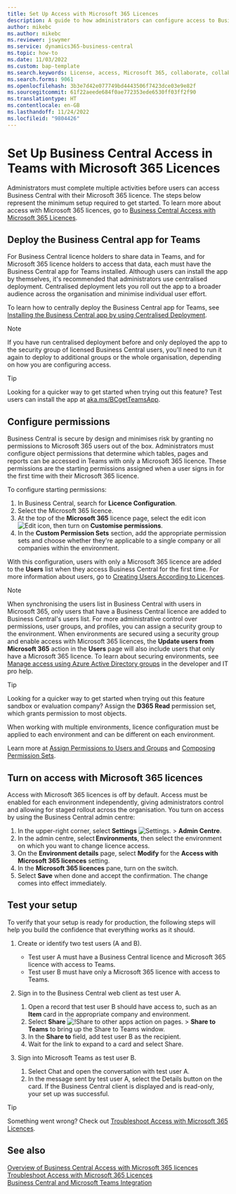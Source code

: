 ```yaml
---
title: Set Up Access with Microsoft 365 Licences
description: A guide to how administrators can configure access to Business Central with Microsoft 365 licences.
author: mikebc
ms.author: mikebc
ms.reviewer: jswymer
ms.service: dynamics365-business-central
ms.topic: how-to
ms.date: 11/03/2022
ms.custom: bap-template
ms.search.keywords: License, access, Microsoft 365, collaborate, collaboration, Teams, Microsoft Teams
ms.search.forms: 9061
ms.openlocfilehash: 3b3e7d42e077749bd4443506f7423dce03e9e82f
ms.sourcegitcommit: 61f22aeede684f0ae772353ede6530ff03ff2f90
ms.translationtype: HT
ms.contentlocale: en-GB
ms.lasthandoff: 11/24/2022
ms.locfileid: "9804426"
---
```

# <a name="set-up-business-central-access-in-teams-with-microsoft-365-licenses"></a>Set Up Business Central Access in Teams with Microsoft 365 Licences

Administrators must complete multiple activities before users can access Business Central with their Microsoft 365 licence. The steps below represent the minimum setup required to get started. To learn more about access with Microsoft 365 licences, go to [Business Central Access with Microsoft 365 Licences](admin-access-with-m365-license.md).

## <a name="deploy-the-business-central-app-for-teams"></a>Deploy the Business Central app for Teams

For Business Central licence holders to share data in Teams, and for Microsoft 365 licence holders to access that data, each must have the Business Central app for Teams installed. Although users can install the app by themselves, it's recommended that administrators use centralised deployment. Centralised deployment lets you roll out the app to a broader audience across the organisation and minimise individual user effort. 

To learn how to centrally deploy the Business Central app for Teams, see [Installing the Business Central app by using Centralised Deployment](admin-teams-integration.md#installing-the-business-central-app-by-using-centralized-deployment).

> [!NOTE]
> If you have run centralised deployment before and only deployed the app to the security group of licensed Business Central users, you'll need to run it again to deploy to additional groups or the whole organisation, depending on how you are configuring access.

> [!TIP]
> Looking for a quicker way to get started when trying out this feature? Test users can install the app at [aka.ms/BCgetTeamsApp](https://aka.ms/BCgetTeamsApp).

## <a name="configure-permissions"></a>Configure permissions

Business Central is secure by design and minimises risk by granting no permissions to Microsoft 365 users out of the box. Administrators must configure object permissions that determine which tables, pages and reports can be accessed in Teams with only a Microsoft 365 licence. These permissions are the starting permissions assigned when a user signs in for the first time with their Microsoft 365 licence. 

To configure starting permissions:

1. In Business Central, search for **Licence Configuration**.
2. Select the Microsoft 365 licence.
3. At the top of the **Microsoft 365** licence page, select the edit icon ![Edit icon](media/edit-pencil.png), then turn on **Customise permissions**. 
4. In the **Custom Permission Sets** section, add the appropriate permission sets and choose whether they're applicable to a single company or all companies within the environment.

With this configuration, users with only a Microsoft 365 licence are added to the **Users** list when they access Business Central for the first time. For more information about users, go to [Creating Users According to Licences](ui-how-users-permissions.md).

> [!NOTE]
> When synchronising the users list in Business Central with users in Microsoft 365, only users that have a Business Central licence are added to Business Central's users list. For more administrative control over permissions, user groups, and profiles, you can assign a security group to the environment. When environments are secured using a security group and enable access with Microsoft 365 licences, the **Update users from Microsoft 365** action in the **Users** page will also include users that only have a Microsoft 365 licence. To learn about securing environments, see [Manage access using Azure Active Directory groups](/dynamics365/business-central/dev-itpro/administration/tenant-admin-center-manage-access#manage-access-using-azure-active-directory-groups) in the developer and IT pro help.

> [!TIP]
> Looking for a quicker way to get started when trying out this feature sandbox or evaluation company? Assign the **D365 Read** permission set, which grants permission to most objects.  

When working with multiple environments, licence configuration must be applied to each environment and can be different on each environment. 

Learn more at [Assign Permissions to Users and Groups](ui-define-granular-permissions.md) and [Composing Permission Sets](/dynamics365/business-central/dev-itpro/developer/devenv-permissionset-composing).

## <a name="turn-on-access-with-microsoft-365-licenses"></a>Turn on access with Microsoft 365 licences

Access with Microsoft 365 licences is off by default. Access must be enabled for each environment independently, giving administrators control and allowing for staged rollout across the organisation. You turn on access by using the Business Central admin centre: 

1. In the upper-right corner, select **Settings** ![Settings.](media/ui-experience/settings_icon_small.png "Settings icon for role centre") > **Admin Centre**.  
2. In the admin centre, select **Environments**, then select the environment on which you want to change licence access. 
3. On the **Environment details** page, select **Modify** for the **Access with Microsoft 365 licences** setting.
4. In the **Microsoft 365 licences** pane, turn on the switch. 
5. Select **Save** when done and accept the confirmation. The change comes into effect immediately.

## <a name="test-your-setup"></a>Test your setup

To verify that your setup is ready for production, the following steps will help you build the confidence that everything works as it should. 

1. Create or identify two test users (A and B).

   - Test user A must have a Business Central licence and Microsoft 365 licence with access to Teams.
   - Test user B must have only a Microsoft 365 licence with access to Teams.

2. Sign in to the Business Central web client as test user A.

   1. Open a record that test user B should have access to, such as an **Item** card in the appropriate company and environment.
   2. Select **Share** ![!Share to other apps action on pages.](media/share-icon.png) > **Share to Teams** to bring up the Share to Teams window.
   3. In the **Share to** field, add test user B as the recipient. 
   4. Wait for the link to expand to a card and select Share. 

3. Sign into Microsoft Teams as test user B.

   1. Select Chat and open the conversation with test user A. 
   2. In the message sent by test user A, select the Details button on the card. If the Business Central client is displayed and is read-only, your set up was successful. 

> [!TIP]
> Something went wrong? Check out [Troubleshoot Access with Microsoft 365 Licences](admin-access-with-m365-license-troubleshooting.md).

## <a name="see-also"></a>See also 

[Overview of Business Central Access with Microsoft 365 licences](admin-access-with-m365-license.md#minimum-requirements)  
[Troubleshoot Access with Microsoft 365 Licences](admin-access-with-m365-license-troubleshooting.md)  
[Business Central and Microsoft Teams Integration](across-teams-overview.md)  
